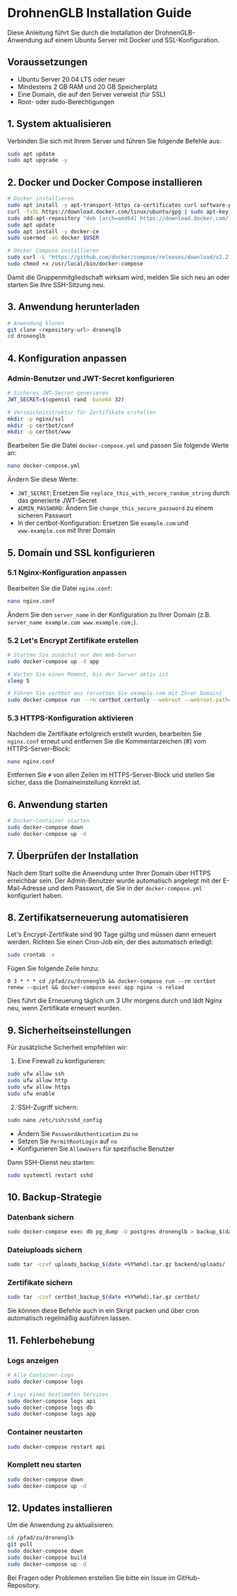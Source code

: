 
# DrohnenGLB Installation Guide

Diese Anleitung führt Sie durch die Installation der DrohnenGLB-Anwendung auf einem Ubuntu Server mit Docker und SSL-Konfiguration.

## Voraussetzungen

- Ubuntu Server 20.04 LTS oder neuer
- Mindestens 2 GB RAM und 20 GB Speicherplatz
- Eine Domain, die auf den Server verweist (für SSL)
- Root- oder sudo-Berechtigungen

## 1. System aktualisieren

Verbinden Sie sich mit Ihrem Server und führen Sie folgende Befehle aus:

```bash
sudo apt update
sudo apt upgrade -y
```

## 2. Docker und Docker Compose installieren

```bash
# Docker installieren
sudo apt install -y apt-transport-https ca-certificates curl software-properties-common
curl -fsSL https://download.docker.com/linux/ubuntu/gpg | sudo apt-key add -
sudo add-apt-repository "deb [arch=amd64] https://download.docker.com/linux/ubuntu $(lsb_release -cs) stable"
sudo apt update
sudo apt install -y docker-ce
sudo usermod -aG docker $USER

# Docker Compose installieren
sudo curl -L "https://github.com/docker/compose/releases/download/v2.21.0/docker-compose-$(uname -s)-$(uname -m)" -o /usr/local/bin/docker-compose
sudo chmod +x /usr/local/bin/docker-compose
```

Damit die Gruppenmitgliedschaft wirksam wird, melden Sie sich neu an oder starten Sie Ihre SSH-Sitzung neu.

## 3. Anwendung herunterladen

```bash
# Anwendung klonen
git clone <repository-url> dronenglb
cd dronenglb
```

## 4. Konfiguration anpassen

### Admin-Benutzer und JWT-Secret konfigurieren

```bash
# Sicheres JWT-Secret generieren
JWT_SECRET=$(openssl rand -base64 32)

# Verzeichnisstruktur für Zertifikate erstellen
mkdir -p nginx/ssl
mkdir -p certbot/conf
mkdir -p certbot/www
```

Bearbeiten Sie die Datei `docker-compose.yml` und passen Sie folgende Werte an:

```bash
nano docker-compose.yml
```

Ändern Sie diese Werte:
- `JWT_SECRET`: Ersetzen Sie `replace_this_with_secure_random_string` durch das generierte JWT-Secret
- `ADMIN_PASSWORD`: Ändern Sie `change_this_secure_password` zu einem sicheren Passwort
- In der certbot-Konfiguration: Ersetzen Sie `example.com` und `www.example.com` mit Ihrer Domain

## 5. Domain und SSL konfigurieren

### 5.1 Nginx-Konfiguration anpassen

Bearbeiten Sie die Datei `nginx.conf`:

```bash
nano nginx.conf
```

Ändern Sie den `server_name` in der Konfiguration zu Ihrer Domain (z.B. `server_name example.com www.example.com;`).

### 5.2 Let's Encrypt Zertifikate erstellen

```bash
# Starten Sie zunächst nur den Web-Server
sudo docker-compose up -d app

# Warten Sie einen Moment, bis der Server aktiv ist
sleep 5

# Führen Sie certbot aus (ersetzen Sie example.com mit Ihrer Domain)
sudo docker-compose run --rm certbot certonly --webroot --webroot-path=/var/www/certbot -d example.com -d www.example.com
```

### 5.3 HTTPS-Konfiguration aktivieren

Nachdem die Zertifikate erfolgreich erstellt wurden, bearbeiten Sie `nginx.conf` erneut und entfernen Sie die Kommentarzeichen (#) vom HTTPS-Server-Block:

```bash
nano nginx.conf
```

Entfernen Sie `#` von allen Zeilen im HTTPS-Server-Block und stellen Sie sicher, dass die Domaineinstellung korrekt ist.

## 6. Anwendung starten

```bash
# Docker-Container starten
sudo docker-compose down
sudo docker-compose up -d
```

## 7. Überprüfen der Installation

Nach dem Start sollte die Anwendung unter Ihrer Domain über HTTPS erreichbar sein. Der Admin-Benutzer wurde automatisch angelegt mit der E-Mail-Adresse und dem Passwort, die Sie in der `docker-compose.yml` konfiguriert haben.

## 8. Zertifikatserneuerung automatisieren

Let's Encrypt-Zertifikate sind 90 Tage gültig und müssen dann erneuert werden. Richten Sie einen Cron-Job ein, der dies automatisch erledigt:

```bash
sudo crontab -e
```

Fügen Sie folgende Zeile hinzu:

```
0 3 * * * cd /pfad/zu/dronenglb && docker-compose run --rm certbot renew --quiet && docker-compose exec app nginx -s reload
```

Dies führt die Erneuerung täglich um 3 Uhr morgens durch und lädt Nginx neu, wenn Zertifikate erneuert wurden.

## 9. Sicherheitseinstellungen

Für zusätzliche Sicherheit empfehlen wir:

1. Eine Firewall zu konfigurieren:
```bash
sudo ufw allow ssh
sudo ufw allow http
sudo ufw allow https
sudo ufw enable
```

2. SSH-Zugriff sichern:
```bash
sudo nano /etc/ssh/sshd_config
```
- Ändern Sie `PasswordAuthentication` zu `no`
- Setzen Sie `PermitRootLogin` auf `no`
- Konfigurieren Sie `AllowUsers` für spezifische Benutzer

Dann SSH-Dienst neu starten:
```bash
sudo systemctl restart sshd
```

## 10. Backup-Strategie

### Datenbank sichern
```bash
sudo docker-compose exec db pg_dump -U postgres dronenglb > backup_$(date +%Y%m%d).sql
```

### Dateiuploads sichern
```bash
sudo tar -czvf uploads_backup_$(date +%Y%m%d).tar.gz backend/uploads/
```

### Zertifikate sichern
```bash
sudo tar -czvf certbot_backup_$(date +%Y%m%d).tar.gz certbot/
```

Sie können diese Befehle auch in ein Skript packen und über cron automatisch regelmäßig ausführen lassen.

## 11. Fehlerbehebung

### Logs anzeigen
```bash
# Alle Container-Logs
sudo docker-compose logs

# Logs eines bestimmten Services
sudo docker-compose logs api
sudo docker-compose logs db
sudo docker-compose logs app
```

### Container neustarten
```bash
sudo docker-compose restart api
```

### Komplett neu starten
```bash
sudo docker-compose down
sudo docker-compose up -d
```

## 12. Updates installieren

Um die Anwendung zu aktualisieren:

```bash
cd /pfad/zu/dronenglb
git pull
sudo docker-compose down
sudo docker-compose build
sudo docker-compose up -d
```

Bei Fragen oder Problemen erstellen Sie bitte ein Issue im GitHub-Repository.
